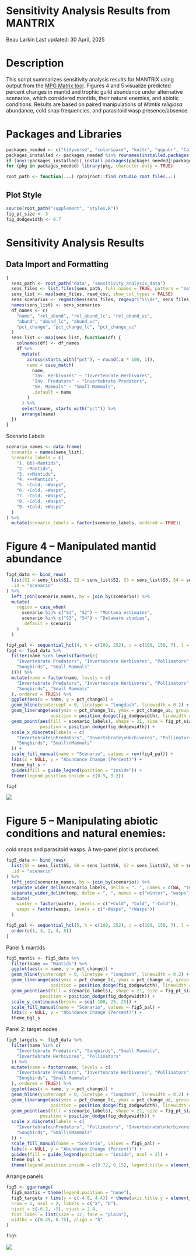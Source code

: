 Sensitivity Analysis Results from MANTRIX
================
Beau Larkin
Last updated: 30 April, 2025

# Description

This script summarizes sensitivity analysis results for MANTRIX using
output from the [MPG Matrix tool](https://matrix.mpgranch.com). Figures
4 and 5 visualize predicted percent changes in mantid and trophic guild
abundance under alternative scenarios, which considered mantids, their
natural enemies, and abiotic conditions. Results are based on paired
manipulations of *Mantis religiosa* abundance, cold snap frequencies,
and parasitoid wasp presence/absence.

# Packages and Libraries

``` r
packages_needed <- c("tidyverse", "colorspace", "knitr", "ggpubr", "Cairo", "rprojroot")
packages_installed <- packages_needed %in% rownames(installed.packages())
if (any(!packages_installed)) install.packages(packages_needed[!packages_installed])
for (pkg in packages_needed) library(pkg, character.only = TRUE)
```

``` r
root_path <- function(...) rprojroot::find_rstudio_root_file(...)
```

## Plot Style

``` r
source(root_path("supplement", "styles.R"))
fig_pt_size <- 3
fig_dodgewidth <- 0.7
```

# Sensitivity Analysis Results

## Data Import and Formatting

``` r
{
  sens_path <- root_path("data", "sensitivity_analysis_data")
  sens_files <- list.files(sens_path, full.names = TRUE, pattern = "matrix_export")
  sens_list <- map(sens_files, read_csv, show_col_types = FALSE)
  sens_scenarios <- regmatches(sens_files, regexpr("S\\d+", sens_files))
  names(sens_list) <- sens_scenarios
  df_names <- c(
    "name", "rel_abund", "rel_abund_lc", "rel_abund_uc",
    "abund", "abund_lc", "abund_uc",
    "pct_change", "pct_change_lc", "pct_change_uc"
  )
  sens_list <- map(sens_list, function(df) {
    colnames(df) <- df_names
    df %>%
      mutate(
        across(starts_with("pct"), ~ round(.x * 100, 1)),
        name = case_match(
          name,
          "Inv. Herbivores" ~ "Invertebrate Herbivores",
          "Inv. Predators" ~ "Invertebrate Predators",
          "Sm. Mammals" ~ "Small Mammals",
          .default = name
        )
      ) %>%
      select(name, starts_with("pct")) %>%
      arrange(name)
  })
}
```

Scenario Labels

``` r
scenario_names <- data.frame(
  scenario = names(sens_list),
  scenario_labels = c(
    "1. Obs-Mantids",
    "2. ~Mantids",
    "3. ++Mantids",
    "4. +++Mantids",
    "5. −Cold, −Wasps",
    "6. +Cold, −Wasps",
    "7. −Cold, +Wasps",
    "8. ~Cold, +Wasps",
    "9. +Cold, +Wasps"
  )
) %>%
  mutate(scenario_labels = factor(scenario_labels, ordered = TRUE))
```

# Figure 4 – Manipulated mantid abundance

``` r
fig4_data <- bind_rows(
  list(S1 = sens_list$S1, S2 = sens_list$S2, S3 = sens_list$S3, S4 = sens_list$S4),
  .id = "scenario"
) %>%
  left_join(scenario_names, by = join_by(scenario)) %>%
  mutate(
    region = case_when(
      scenario %in% c("S1", "S2") ~ "Montana estimates",
      scenario %in% c("S3", "S4") ~ "Delaware studies",
      .default = scenario
    )
  )
```

``` r
fig4_pal <- sequential_hcl(4, h = c(109, 252), c = c(100, 150, 7), l = c(86, 13), power = c(0.5, 0.9))
fig4 <- fig4_data %>%
  filter(name %in% levels(factor(c(
    "Invertebrate Predators", "Invertebrate Herbivores", "Pollinators",
    "Songbirds", "Small Mammals"
  )))) %>%
  mutate(name = factor(name, levels = c(
    "Invertebrate Predators", "Invertebrate Herbivores", "Pollinators",
    "Songbirds", "Small Mammals"
  ), ordered = TRUE)) %>%
  ggplot(aes(x = name, y = pct_change)) +
  geom_hline(yintercept = 0, linetype = "longdash", linewidth = 0.2) +
  geom_linerange(aes(ymin = pct_change_lc, ymax = pct_change_uc, group = scenario_labels),
                 position = position_dodge(fig_dodgewidth), linewidth = 0.3) +
  geom_point(aes(fill = scenario_labels), shape = 21, size = fig_pt_size,
             position = position_dodge(fig_dodgewidth)) +
  scale_x_discrete(labels = c(
    "Invertebrate\nPredators", "Invertebrate\nHerbivores", "Pollinators",
    "Songbirds", "Small\nMammals"
  )) +
  scale_fill_manual(name = "Scenario", values = rev(fig4_pal)) +
  labs(x = NULL, y = "Abundance Change (Percent)") +
  theme_bgl_s +
  guides(fill = guide_legend(position = "inside")) +
  theme(legend.position.inside = c(0.9, 0.2))
```

``` r
fig4
```

<img src="/Users/blarkin/Documents/Git_repositories/mantrix/supplement/sensitivity_analysis_results_files/figure-gfm/fig4-1.png" style="display: block; margin: auto;" />

# Figure 5 – Manipulating abiotic conditions and natural enemies:

cold snaps and parasitoid wasps. A two-panel plot is produced.

``` r
fig5_data <- bind_rows(
  list(S5 = sens_list$S5, S6 = sens_list$S6, S7 = sens_list$S7, S8 = sens_list$S8, S9 = sens_list$S9),
  .id = "scenario"
) %>%
  left_join(scenario_names, by = join_by(scenario)) %>%
  separate_wider_delim(scenario_labels, delim = ". ", names = c(NA, "temp"), cols_remove = FALSE) %>%
  separate_wider_delim(temp, delim = ", ", names = c("winter", "wasps"), cols_remove = TRUE) %>%
  mutate(
    winter = factor(winter, levels = c("+Cold", "Cold", "-Cold")),
    wasps = factor(wasps, levels = c("-Wasps", "+Wasps"))
  )

fig5_pal <- sequential_hcl(5, h = c(109, 252), c = c(100, 150, 7), l = c(86, 13), power = c(0.5, 0.9))[
  order(c(1, 3, 2, 4, 5))
]
```

Panel 1: mantids

``` r
fig5_mantis <- fig5_data %>%
  filter(name == "Mantids") %>%
  ggplot(aes(x = name, y = pct_change)) +
  geom_hline(yintercept = 0, linetype = "longdash", linewidth = 0.2) +
  geom_linerange(aes(ymin = pct_change_lc, ymax = pct_change_uc, group = scenario_labels),
                 position = position_dodge(fig_dodgewidth), linewidth = 0.3) +
  geom_point(aes(fill = scenario_labels), shape = 21, size = fig_pt_size,
             position = position_dodge(fig_dodgewidth)) +
  scale_y_continuous(breaks = seq(-100, 25, 25)) +
  scale_fill_manual(name = "Scenario", values = fig5_pal) +
  labs(x = NULL, y = "Abundance Change (Percent)") +
  theme_bgl_s
```

Panel 2: target nodes

``` r
fig5_targets <- fig5_data %>%
  filter(name %in% c(
    "Invertebrate Predators", "Songbirds", "Small Mammals",
    "Invertebrate Herbivores", "Pollinators"
  )) %>%
  mutate(name = factor(name, levels = c(
    "Invertebrate Predators", "Invertebrate Herbivores", "Pollinators",
    "Songbirds", "Small Mammals"
  ), ordered = TRUE)) %>%
  ggplot(aes(x = name, y = pct_change)) +
  geom_hline(yintercept = 0, linetype = "longdash", linewidth = 0.2) +
  geom_linerange(aes(ymin = pct_change_lc, ymax = pct_change_uc, group = scenario_labels),
                 position = position_dodge(fig_dodgewidth), linewidth = 0.3) +
  geom_point(aes(fill = scenario_labels), shape = 21, size = fig_pt_size,
             position = position_dodge(fig_dodgewidth)) +
  scale_x_discrete(labels = c(
    "Invertebrate\nPredators", "Pollinators", "Invertebrate\nHerbivores",
    "Songbirds", "Small\nMammals"
  )) +
  scale_fill_manual(name = "Scenario", values = fig5_pal) +
  labs(x = NULL, y = "Abundance Change (Percent)") +
  guides(fill = guide_legend(position = "inside", ncol = 2)) +
  theme_bgl_s +
  theme(legend.position.inside = c(0.72, 0.15), legend.title = element_text(hjust = 0.5))
```

Arrange panels

``` r
fig5 <- ggarrange(
  fig5_mantis + theme(legend.position = "none"),
  fig5_targets + lims(y = c(-4.8, 4.4)) + theme(axis.title.y = element_blank()),
  nrow = 1, ncol = 2, labels = c("a", "b"),
  hjust = c(-6.2, -5), vjust = 2.4,
  font.label = list(size = 12, face = "plain"),
  widths = c(0.25, 0.75), align = "h"
)
```

``` r
fig5
```

<img src="/Users/blarkin/Documents/Git_repositories/mantrix/supplement/sensitivity_analysis_results_files/figure-gfm/fig5-1.png" style="display: block; margin: auto;" />
